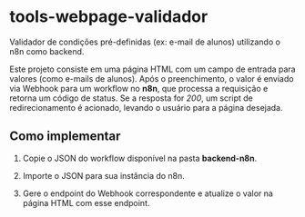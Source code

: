 # tools-webpage-validador
Validador de condições pré-definidas (ex: e-mail de alunos) utilizando o n8n como backend.

Este projeto consiste em uma página HTML com um campo de entrada para valores (como e-mails de alunos). Após o preenchimento, o valor é enviado via Webhook para um workflow no **n8n**, que processa a requisição e retorna um código de status. Se a resposta for *200*, um script de redirecionamento é acionado, levando o usuário para a página desejada.

## Como implementar
1. Copie o JSON do workflow disponível na pasta **backend-n8n**.

2. Importe o JSON para sua instância do n8n.

3. Gere o endpoint do Webhook correspondente e atualize o valor na página HTML com esse endpoint.
